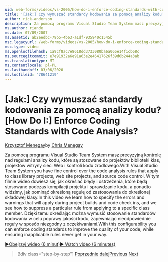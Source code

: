 ```yaml
---
uid: web-forms/videos/vs-2005/how-do-i-enforce-coding-standards-with-code-analysis
title: '[Jak:] Czy wymuszać standardy kodowania za pomocą analizy kodu? | Microsoft Docs'
author: rick-anderson
description: Za pomocą programu Visual Studio Team System masz precyzyjną kontrolę nad regułami analizy kodu, które są stosowane do projektów biblioteki klas, projektów witryny sieci Web i kodu źródłowego co...
ms.author: riande
ms.date: 07/09/2007
ms.assetid: ab2eedbc-79b5-4b63-a1df-935940c1545b
msc.legacyurl: /web-forms/videos/vs-2005/how-do-i-enforce-coding-standards-with-code-analysis
msc.type: video
ms.openlocfilehash: 1a9cf8ac7e8618dd3733080ba6a065e14f1cb68c
ms.sourcegitcommit: e7e91932a6e91a63e2e46417626f39d6b244a3ab
ms.translationtype: MT
ms.contentlocale: pl-PL
ms.lasthandoff: 03/06/2020
ms.locfileid: "78641219"
---
```

# <a name="how-do-i-enforce-coding-standards-with-code-analysis"></a><span data-ttu-id="1cb50-104">[Jak:] Czy wymuszać standardy kodowania za pomocą analizy kodu?</span><span class="sxs-lookup"><span data-stu-id="1cb50-104">[How Do I:] Enforce Coding Standards with Code Analysis?</span></span>

<span data-ttu-id="1cb50-105">[Krzysztof Menegay](https://twitter.com/CMenegay)</span><span class="sxs-lookup"><span data-stu-id="1cb50-105">by [Chris Menegay](https://twitter.com/CMenegay)</span></span>

<span data-ttu-id="1cb50-106">Za pomocą programu Visual Studio Team System masz precyzyjną kontrolę nad regułami analizy kodu, które są stosowane do projektów biblioteki klas, projektów witryny sieci Web i kontroli kodu źródłowego.</span><span class="sxs-lookup"><span data-stu-id="1cb50-106">With Visual Studio Team System you have fine control over the code analysis rules that apply to class library projects, web site projects, and source code control.</span></span> <span data-ttu-id="1cb50-107">W tym filmie wideo dowiesz się, jak określać błędy i ostrzeżenia, które będą stosowane podczas kompilacji projektu i sprawdzanie kodu, a ponadto widzimy, jak pominąć określoną regułę od zastosowania do określonej składowej klasy.</span><span class="sxs-lookup"><span data-stu-id="1cb50-107">In this video we learn how to specify the errors and warnings that will apply during project builds and code check ins, and we see how to suppress a particular rule from applying to a specific class member.</span></span> <span data-ttu-id="1cb50-108">Dzięki temu określając można wymusić stosowanie standardów kodowania w celu poprawy jakości kodu, zapewniając nieodpowiednie reguły w sposób niezgodny z oczekiwaniami.</span><span class="sxs-lookup"><span data-stu-id="1cb50-108">With this configurability you can enforce coding standards to improve the quality of your code, while ensuring inapplicable rules never get in your way.</span></span>

[<span data-ttu-id="1cb50-109">&#9654;Obejrzyj wideo (6 minut)</span><span class="sxs-lookup"><span data-stu-id="1cb50-109">&#9654; Watch video (6 minutes)</span></span>](https://channel9.msdn.com/Blogs/ASP-NET-Site-Videos/how-do-i-enforce-coding-standards-with-code-analysis)

> [!div class="step-by-step"]
> <span data-ttu-id="1cb50-110">[Poprzednie](how-do-i-set-up-distributed-load-testing-for-high-volume-tests.md)
> [dalej](how-do-i-use-generic-tests.md)</span><span class="sxs-lookup"><span data-stu-id="1cb50-110">[Previous](how-do-i-set-up-distributed-load-testing-for-high-volume-tests.md)
[Next](how-do-i-use-generic-tests.md)</span></span>
